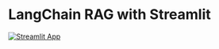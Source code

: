 # LangChain RAG with Streamlit
[![Streamlit App](https://static.streamlit.io/badges/streamlit_badge_black_white.svg)](https://langchain-rag-nafis.streamlit.app)